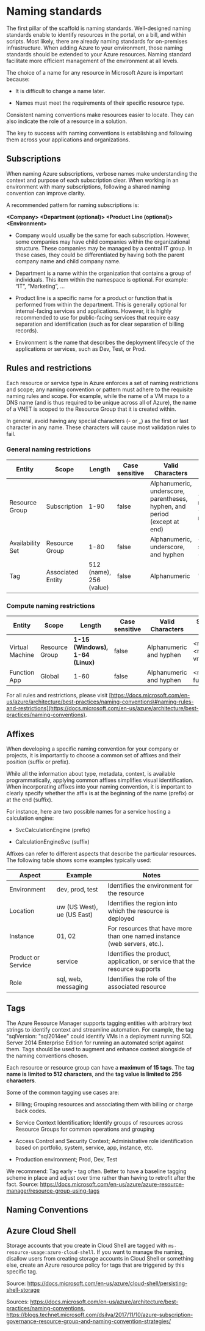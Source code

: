 # Naming standards

The first pillar of the scaffold is naming standards. Well-designed naming standards enable to identify resources in the portal, on a bill, and within scripts. Most likely, there are already naming standards for on-premises infrastructure. When adding Azure to your environment, those naming standards should be extended to your Azure resources. Naming standard facilitate more efficient management of the environment at all levels.

The choice of a name for any resource in Microsoft Azure is important because:

  - It is difficult to change a name later.

  - Names must meet the requirements of their specific resource type.

Consistent naming conventions make resources easier to locate. They can also indicate the role of a resource in a solution.

The key to success with naming conventions is establishing and following them across your applications and organizations.

## Subscriptions

When naming Azure subscriptions, verbose names make understanding the context and purpose of each subscription clear. When working in an environment with many subscriptions, following a shared naming convention can improve clarity.

A recommended pattern for naming subscriptions is:

**\<Company\> \<Department (optional)\> \<Product Line (optional)\> \<Environment\>**

  - Company would usually be the same for each subscription. However, some companies may have child companies within the organizational structure. These companies may be managed by a central IT group. In these cases, they could be differentiated by having both the parent company name and child company name.

  - Department is a name within the organization that contains a group of individuals. This item within the namespace is optional. For example: “IT”, “Marketing”, …

  - Product line is a specific name for a product or function that is performed from within the department. This is generally optional for internal-facing services and applications. However, it is highly recommended to use for public-facing services that require easy separation and identification (such as for clear separation of billing records).

  - Environment is the name that describes the deployment lifecycle of the applications or services, such as Dev, Test, or Prod.

## Rules and restrictions

Each resource or service type in Azure enforces a set of naming restrictions and scope; any naming convention or pattern must adhere to the requisite naming rules and scope. For example, while the name of a VM maps to a DNS name (and is thus required to be unique across all of Azure), the name of a VNET is scoped to the Resource Group that it is created within.

In general, avoid having any special characters (- or \_) as the first or last character in any name. These characters will cause most validation rules to fail.

### General naming restrictions

| Entity           | Scope             | Length                  | Case sensitive           | Valid Characters                                                          | Suggested Pattern                         | Example                     |
| ---------------- | ----------------- | ----------------------- | ---------------- | ------------------------------------------------------------------------- | ----------------------------------------- | --------------------------- |
| Resource Group   | Subscription      | 1-90                    | false | Alphanumeric, underscore, parentheses, hyphen, and period (except at end) | \<service short name\>-\<environment\>-rg | profx-prod-rg               |
| Availability Set | Resource Group    | 1-80                    | false | Alphanumeric, underscore, and hyphen                                      | \<service-short-name\>-\<context\>-as     | profx-sql-as                |
| Tag              | Associated Entity | 512 (name), 256 (value) | false | Alphanumeric                                                              | "key" : "value"                           | "department" : "Central IT" |

### Compute naming restrictions

| Entity          | Scope          | Length                           | Case sensitive | Valid Characters        | Suggested Pattern              | Example         |
| --------------- | -------------- | -------------------------------- | -------------- | ----------------------- | ------------------------------ | --------------- |
| Virtual Machine | Resource Group | **1-15 (Windows), 1-64 (Linux)** | false          | Alphanumeric and hyphen | \<name\>-\<role\>-vm\<number\> | profx-sql-vm1   |
| Function App    | Global         | 1-60                             | false          | Alphanumeric and hyphen | \<name\>-func                  | calcprofit-func |

For all rules and restrictions, please visit [https://docs.microsoft.com/en-us/azure/architecture/best-practices/naming-conventions\#naming-rules-and-restrictions](https://docs.microsoft.com/en-us/azure/architecture/best-practices/naming-conventions).

## Affixes

When developing a specific naming convention for your company or projects, it is importantly to choose a common set of affixes and their position (suffix or prefix).

While all the information about type, metadata, context, is available programmatically, applying common affixes simplifies visual identification. When incorporating affixes into your naming convention, it is important to clearly specify whether the affix is at the beginning of the name (prefix) or at the end (suffix).

For instance, here are two possible names for a service hosting a calculation engine:

  - SvcCalculationEngine (prefix)

  - CalculationEngineSvc (suffix)

Affixes can refer to different aspects that describe the particular resources. The following table shows some examples typically used:

| Aspect             | Example                    | Notes                                                                      |
| ------------------ | -------------------------- | -------------------------------------------------------------------------- |
| Environment        | dev, prod, test            | Identifies the environment for the resource                                |
| Location           | uw (US West), ue (US East) | Identifies the region into which the resource is deployed                  |
| Instance           | 01, 02                     | For resources that have more than one named instance (web servers, etc.).  |
| Product or Service | service                    | Identifies the product, application, or service that the resource supports |
| Role               | sql, web, messaging        | Identifies the role of the associated resource                             |

## Tags

The Azure Resource Manager supports tagging entities with arbitrary text strings to identify context and streamline automation. For example, the tag "sqlVersion: "sql2014ee" could identify VMs in a deployment running SQL Server 2014 Enterprise Edition for running an automated script against them. Tags should be used to augment and enhance context alongside of the naming conventions chosen.

Each resource or resource group can have a **maximum of 15 tags**. The **tag name is** **limited to 512 characters**, and the **tag value is limited to 256 characters**.

Some of the common tagging use cases are:

  - Billing; Grouping resources and associating them with billing or charge back codes.

  - Service Context Identification; Identify groups of resources across Resource Groups for common operations and grouping

  - Access Control and Security Context; Administrative role identification based on portfolio, system, service, app, instance, etc.

  - Production environment; Prod, Dev, Test

We recommend: Tag early - tag often. Better to have a baseline tagging scheme in place and adjust over time rather than having to retrofit after the fact.
Source: <https://docs.microsoft.com/en-us/azure/azure-resource-manager/resource-group-using-tags>

## Naming Conventions

## Azure Cloud Shell

Storage accounts that you create in Cloud Shell are tagged with ``ms-resource-usage:azure-cloud-shell``. If you want to manage the naming, disallow users from creating storage accounts in Cloud Shell or something else, create an Azure resource policy for tags that are triggered by this specific tag.

Source: <https://docs.microsoft.com/en-us/azure/cloud-shell/persisting-shell-storage>

Sources: <https://docs.microsoft.com/en-us/azure/architecture/best-practices/naming-conventions>, <https://blogs.technet.microsoft.com/dsilva/2017/11/10/azure-subscription-governance-resource-group-and-naming-convention-strategies/>

